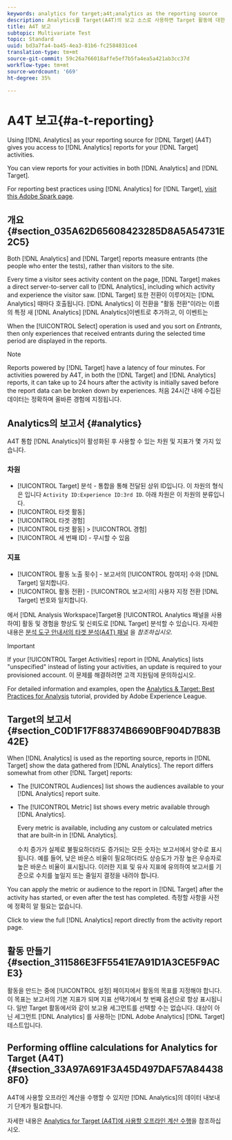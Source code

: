 ```yaml
---
keywords: analytics for target;a4t;analytics as the reporting source
description: Analytics를 Target(A4T)의 보고 소스로 사용하면 Target 활동에 대한 Analytics 보고서에 액세스할 수 있습니다.
title: A4T 보고
subtopic: Multivariate Test
topic: Standard
uuid: bd3a7fa4-ba45-4ea3-81b6-fc2584831ce4
translation-type: tm+mt
source-git-commit: 59c26a766018affe5ef7b5fa4ea5a421ab3cc37d
workflow-type: tm+mt
source-wordcount: '669'
ht-degree: 35%

---
```



# A4T 보고{#a-t-reporting}

Using [!DNL Analytics] as your reporting source for [!DNL Target] (A4T) gives you access to [!DNL Analytics] reports for your [!DNL Target] activities.

You can view reports for your activities in both [!DNL Analytics] and [!DNL Target].

For reporting best practices using [!DNL Analytics] for [!DNL Target], [visit this Adobe Spark page](https://spark.adobe.com/page/Lo3Spm4oBOvwF/).

## 개요 {#section_035A62D65608423285D8A5A54731E2C5}

Both [!DNL Analytics] and [!DNL Target] reports measure entrants (the people who enter the tests), rather than visitors to the site.

Every time a visitor sees activity content on the page, [!DNL Target] makes a direct server-to-server call to [!DNL Analytics], including which activity and experience the visitor saw. [!DNL Target] 또한 전환이 이루어지는 [!DNL Analytics] 때마다 호출됩니다. [!DNL Analytics] 이 전환을 &quot;활동 전환&quot;이라는 이름의 특정 새 [!DNL Analytics] [!DNL Analytics]이벤트로 추가하고, 이 이벤트는

When the [!UICONTROL Select] operation is used and you sort on *Entrants*, then only experiences that received entrants during the selected time period are displayed in the reports.

>[!NOTE]
>
>Reports powered by [!DNL Target] have a latency of four minutes. For activities powered by A4T, in both the [!DNL Target] and [!DNL Analytics] reports, it can take up to 24 hours after the activity is initially saved before the report data can be broken down by experiences. 처음 24시간 내에 수집된 데이터는 정확하며 올바른 경험에 지정됩니다.

## Analytics의 보고서 {#analytics}

A4T 통합 [!DNL Analytics]이 활성화된 후 사용할 수 있는 차원 및 지표가 몇 가지 있습니다.

### 차원

* [!UICONTROL Target] 분석 - 통합을 통해 전달된 상위 ID입니다. 이 차원의 형식은 입니다 `Activity ID:Experience ID:3rd ID`. 아래 차원은 이 차원의 분류입니다.
* [!UICONTROL 타겟 활동]
* [!UICONTROL 타겟 경험]
* [!UICONTROL 타겟 활동] > [!UICONTROL 경험]
* [!UICONTROL 세 번째 ID] - 무시할 수 있음

### 지표

* [!UICONTROL 활동 노출 횟수] - 보고서의 [!UICONTROL 참여자] 수와 [!DNL Target] 일치합니다.
* [!UICONTROL 활동 전환] - [!UICONTROL 보고서의] 사용자 지정 전환 [!DNL Target] 번호와 일치합니다.

에서 [!DNL Analysis Workspace]Target용 [!UICONTROL Analytics 패널을 사용하여] 활동 및 경험을 향상도 및 신뢰도로 [!DNL Target] 분석할 수 있습니다. 자세한 내용은 [분석 도구 안내서의 타겟 분석(A4T) 패널](https://docs.adobe.com/content/help/en/analytics/analyze/analysis-workspace/panels/a4t-panel.html) 을 *참조하십시오*.

>[!IMPORTANT]
>
>If your [!UICONTROL Target Activities] report in [!DNL Analytics] lists &quot;unspecified&quot; instead of listing your activities, an update is required to your provisioned account. 이 문제를 해결하려면 고객 지원팀에 문의하십시오.

For detailed information and examples, open the [Analytics &amp; Target: Best Practices for Analysis](https://spark.adobe.com/page/Lo3Spm4oBOvwF/) tutorial, provided by Adobe Experience League.

## Target의 보고서 {#section_C0D1F17F88374B6690BF904D7B83B42E}

When [!DNL Analytics] is used as the reporting source, reports in [!DNL Target] show the data gathered from [!DNL Analytics]. The report differs somewhat from other [!DNL Target] reports:

* The [!UICONTROL Audiences] list shows the audiences available to your [!DNL Analytics] report suite.
* The [!UICONTROL Metric] list shows every metric available through [!DNL Analytics].

   Every metric is available, including any custom or calculated metrics that are built-in in [!DNL Analytics].

   수치 증가가 실제로 불필요하더라도 증가되는 모든 숫자는 보고서에서 양수로 표시됩니다. 예를 들어, 낮은 바운스 비율이 필요하더라도 상승도가 가장 높은 우승자로 높은 바운스 비율이 표시됩니다. 이러한 지표 및 유사 지표에 유의하여 보고서를 기준으로 수치를 높일지 또는 줄일지 결정을 내려야 합니다.

You can apply the metric or audience to the report in [!DNL Target] after the activity has started, or even after the test has completed. 측정할 사항을 사전에 정확히 알 필요는 없습니다.

Click to view the full [!DNL Analytics] report directly from the activity report page.

## 활동 만들기 {#section_311586E3FF5541E7A91D1A3CE5F9ACE3}

활동을 만드는 중에 [!UICONTROL 설정] 페이지에서 활동의 목표를 지정해야 합니다. 이 목표는 보고서의 기본 지표가 되며 지표 선택기에서 첫 번째 옵션으로 항상 표시됩니다. 일반 Target 활동에서와 같이 보고용 세그먼트를 선택할 수는 없습니다. 대상이 아닌 세그먼트 [!DNL Analytics] 를 사용하는 [!DNL Adobe Analytics] [!DNL Target] 테스트입니다.

## Performing offline calculations for Analytics for Target (A4T) {#section_33A97A691F3A45D497DAF57A844388F0}

A4T에 사용할 오프라인 계산을 수행할 수 있지만 [!DNL Analytics]의 데이터 내보내기 단계가 필요합니다. 

자세한 내용은 [Analytics for Target (A4T)에 사용할 오프라인 계산 수행](../../c-reports/conversion-rate.md#concept_0D0002A1EBDF420E9C50E2A46F36629B)을 참조하십시오.
